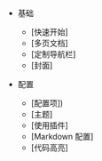 * 基础
  * [快速开始]
  * [多页文档]
  * [定制导航栏]
  * [封面]

* 配置
  * [配置项])
  * [主题]
  * [使用插件]
  * [Markdown 配置]
  * [代码高亮]